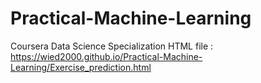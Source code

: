 # Practical-Machine-Learning
Coursera Data Science Specialization
HTML file : https://wied2000.github.io/Practical-Machine-Learning/Exercise_prediction.html
